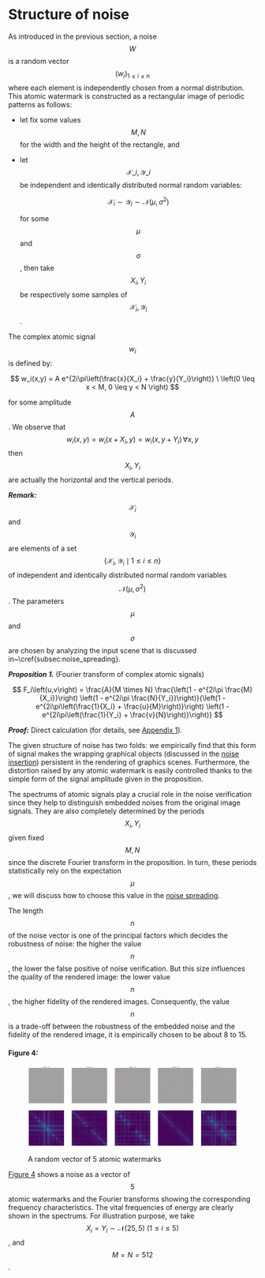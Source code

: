 # Structure of noise

As introduced in the previous section, a noise $$W$$ is a random vector $$\left(w_i\right)_{1 \leq i \leq n}$$ where each element is independently chosen from a normal distribution. This atomic watermark is constructed as a rectangular image of periodic patterns as follows:

* let fix some values $$M,N$$ for the width and the height of the rectangle, and
*   let $$\mathcal{X}\_i, \mathcal{Y}\_i$$ be independent and identically distributed normal random variables:

    $$
    \mathcal{X}_i \sim \mathcal{Y}_i \sim \mathcal{N}\left(\mu, \sigma^2\right)
    $$

    for some $$\mu$$ and $$\sigma$$, then take $$X_i, Y_i$$ be respectively some samples of $$\mathcal{X}_i, \mathcal{Y}_i$$.

The complex atomic signal $$w_i$$ is defined by:

$$
w_i(x,y) = A e^{2i\pi\left(\frac{x}{X_i} + \frac{y}{Y_i}\right)} \ \left(0 \leq x < M, 0 \leq y < N \right)
$$

for some amplitude $$A$$. We observe that $$w_i\left(x,y\right) = w_i\left(x + X_i, y\right) = w_i\left(x, y + Y_i\right) \, \forall x,y$$ then $$X_i, Y_i$$ are actually the horizontal and the vertical periods.

_**Remark:**_ $$\mathcal{X}_i$$ and $$\mathcal{Y}_i$$ are elements of a set $$\left\{ \mathcal{X}_i, \mathcal{Y}_i \mid 1 \leq i \leq n\right\}$$ of independent and identically distributed normal random variables $$\mathcal{N}\left(\mu, \sigma^2\right)$$. The parameters $$\mu$$ and $$\sigma$$ are chosen by analyzing the input scene that is discussed in\~\cref{subsec:noise\_spreading}.

_**Proposition 1.**_ (Fourier transform of complex atomic signals)

$$
F_i\left(u,v\right) = \frac{A}{M \times N} \frac{\left(1 - e^{2i\pi \frac{M}{X_i}}\right) \left(1 - e^{2i\pi \frac{N}{Y_i}}\right)}{\left(1 - e^{2i\pi\left(\frac{1}{X_i} + \frac{u}{M}\right)}\right) \left(1 - e^{2i\pi\left(\frac{1}{Y_i} + \frac{v}{N}\right)}\right)}
$$

_**Proof:**_ Direct calculation (for details, see [Appendix 1](/inferix-whitepaper/appendix.md)).

The given structure of noise has two folds: we empirically find that this form of signal makes the wrapping graphical objects (discussed in the [noise insertion](/inferix-whitepaper/implementation/noise-insertion/README.md)) persistent in the rendering of graphics scenes. Furthermore, the distortion raised by any atomic watermark is easily controlled thanks to the simple form of the signal amplitude given in the proposition.

The spectrums of atomic signals play a crucial role in the noise verification since they help to distinguish embedded noises from the original image signals. They are also completely determined by the periods $$X_i, Y_i$$ given fixed $$M,N$$ since the discrete Fourier transform in the proposition. In turn, these periods statistically rely on the expectation $$\mu$$, we will discuss how to choose this value in the [noise spreading](/inferix-whitepaper/implementation/adaptive-noise-spreading.md).

The length $$n$$ of the noise vector is one of the principal factors which decides the robustness of noise: the higher the value $$n$$, the lower the false positive of noise verification. But this size influences the quality of the rendered image: the lower value $$n$$, the higher fidelity of the rendered images. Consequently, the value $$n$$ is a trade-off between the robustness of the embedded noise and the fidelity of the rendered image, it is empirically chosen to be about 8 to 15.

#### Figure 4: <a id="random_vector_atomic_watermarks"></a>
<figure><img src="../../.gitbook/assets/random_vector_atomic_watermark_fft (1).png" alt=""><figcaption><p>A random vector of 5 atomic watermarks</p></figcaption></figure>

[Figure 4](#random_vector_atomic_watermarks) shows a noise as a vector of $$5$$ atomic watermarks and the Fourier transforms showing the corresponding frequency characteristics. The vital frequencies of energy are clearly shown in the spectrums. For illustration purpose, we take $$X_i = Y_i \sim \mathcal{N}\left(25,5\right) \ \left(1 \leq i \leq 5\right)$$, and $$M = N = 512$$.
